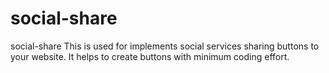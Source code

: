 social-share
============

social-share This is used for implements social services sharing buttons to your website.  It helps to create buttons with minimum coding effort.
